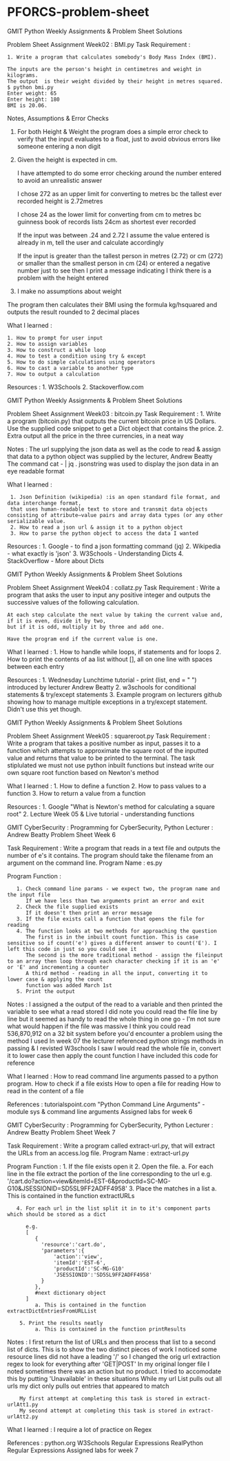 # PFORCS-problem-sheet
GMIT Python Weekly Assignments &amp; 
Problem Sheet Solutions

Problem Sheet Assignment Week02 : BMI.py
Task Requirement :

	1. Write a program that calculates somebody's Body Mass Index (BMI).

	The inputs are the person's height in centimetres and weight in kilograms.
	The output  is their weight divided by their height in metres squared.
	$ python bmi.py
	Enter weight: 65
	Enter height: 180
	BMI is 20.06.

Notes, Assumptions & Error Checks

1. For both Height & Weight the program does a simple error check to verify that the input evaluates to a float, just to avoid obvious errors like someone entering a non digit

2. Given the height is expected in cm.

	I have attempted to do some error checking around the number entered to avoid an 			unrealistic answer

	I chose 272 as an upper limit for converting to metres bc the tallest ever recorded height is 	2.72metres

	I chose 24 as the lower limit for converting from cm to metres bc guinness book of records 	lists 24cm as shortest ever recorded

	If the input was between .24 and 2.72 I assume the value entered is already in m, tell the 		user and calculate accordingly

	If the input is greater than the tallest person in metres (2.72) or cm (272) or smaller than the 	smallest person in cm (24)
	or entered a negative number just to see then I print a message indicating I think there is a 		problem with the height entered

3. I make no assumptions about weight

The program then calculates their BMI using the formula kg/hsquared and outputs the result rounded to 2 decimal places

What I learned :

	1. How to prompt for user input
	2. How to assign variables
	3. How to construct a while loop
	4. How to test a condition using try & except
	5. How to do simple calculations using operators
	6. How to cast a variable to another type
	7. How to output a calculation

Resources :
	1. W3Schools
	2. Stackoverflow.com

GMIT Python Weekly Assignments & Problem Sheet Solutions

Problem Sheet Assignment Week03 : bitcoin.py
Task Requirement :
	1. Write a program (bitcoin.py) that outputs the current bitcoin price in US
	Dollars. Use the supplied code snippet to get a Dict object that contains
        the price.
	2. Extra output all the price in the three currencies, in a neat way
	
Notes : 
	The url supplying the json data as well as the code to read & assign that data to a python object was supplied by the lecturer, Andrew Beatty
	The command cat - | jq . jsonstring was used to display the json data in an eye readable format 
	
What I learned :

	 1. Json Definition (wikipedia) :is an open standard file format, and data interchange format, 
	 that uses human-readable text to store and transmit data objects consisting of attribute–value pairs and array data types (or any other serializable value.
	 2. How to read a json url & assign it to a python object
	 3. How to parse the python object to access the data I wanted
	 
Resources :
	1. Google - to find a json formatting command (jq)
	2. Wikipedia - what exactly is 'json'
	3. W3Schools - Understanding Dicts
	4. StackOverflow - More about Dicts
	
	
GMIT Python Weekly Assignments & Problem Sheet Solutions

Problem Sheet Assignment Week04 : collatz.py
Task Requirement :
	Write a program that asks the user to input any positive integer and outputs the successive values of the following calculation.

	At each step calculate the next value by taking the current value and, 
	if it is even, divide it by two, 
	but if it is odd, multiply it by three and add one.

	Have the program end if the current value is one.

What I learned :
	1. How to handle while loops, if statements and for loops
	2. How to print the contents of aa list without [], all on one line with spaces between each entry

Resources :
	1. Wednesday Lunchtime tutorial - print (list, end = " ") introduced by lecturer Andrew Beatty
	2. w3schools for conditional statements & try/except statements
	3. Example program on lecturers github showing how to manage multiple exceptions in a try/except statement. Didn't use this yet though.


GMIT Python Weekly Assignments & Problem Sheet Solutions

Problem Sheet Assignment Week05 : squareroot.py
Task Requirement :
        Write a program that takes a positive number as input, passes it to a function which attempts to approximate the square root
        of the inputted value and returns that value to be printed to the terminal. The task stiplulated we must not use python inbuilt
        functions but instead write our own square root function based on Newton's method 

What I learned :
	1. How to define a function 
	2. How to pass values to a function
        3. How to return a value from a function
 
Resources :
	1. Google "What is Newton's method for calculating a square root" 
	2. Lecture Week 05 & Live tutorial - understanding functions 


GMIT CyberSecurity : Programming for CyberSecurity, Python
 Lecturer : Andrew Beatty
 Problem Sheet Week 6  

 Task Requirement :
       Write a program that reads in a text file and outputs the number of e's it contains.
       The program should take the filename from an argument on the command line.
 Program Name : es.py 

 Program Function : 
       
       1. Check command line params - we expect two, the program name and the input file
          If we have less than two arguments print an error and exit
       2. Check the file supplied exists
          If it doesn't then print an error message
       3. If the file exists call a function that opens the file for reading
       4. The function looks at two methods for approaching the question
          The first is in the inbuilt count function. This is case sensitive so if count('e') gives a different answer to count('E'). I left this code in just so you could see it
          The second is the more traditional method - assign the fileinput to an array then loop through each character checking if it is an 'e' or 'E' and incrementing a counter
          A third method - reading in all the input, converting it to lower case & applying the count
          function was added March 1st
       5. Print the output

Notes : 
     I assigned a the output of the read to a variable and then printed the variable to see what a read stored
     I did note you could read the file line by line but it seemed as handy to read the whole thing in one go - I'm not sure what would happen if the file was massive
     I think you could read 536,870,912 on a 32 bit system before you'd encounter a problem using the method I used
     In week 07 the lecturer referenced python strings methods in passing & I revisted W3schools
     I saw I would read the whole file in, convert it to lower case then apply the count function
     I have included this code for reference

 What I learned :
     How to read command line arguments passed to a python program.
     How to check if a file exists
     How to open a file for reading
     How to read in the content of a file
         
References :
     tutorialspoint.com "Python Command Line Arguments" - module sys & command line arguments
     Assigned labs for week 6 

GMIT CyberSecurity : Programming for CyberSecurity, Python
Lecturer : Andrew Beatty
Problem Sheet Week 7  

Task Requirement :
     Write a program called extract-url.py, that will extract the URLs from an access.log file.
Program Name : extract-url.py 

Program Function : 
       1. If the file exists open it 
       2. Open the file. 
          a. For each line in the file extract the portion of the line corresponding to the url
          e.g. '/cart.do?action=view&itemId=EST-6&productId=SC-MG-G10&JSESSIONID=SD5SL9FF2ADFF4958' 
       3. Place the matches in a list
              a. This is contained in the function extractURLs

       4. For each url in the list split it in to it's component parts which should be stored as a dict

          e.g.
          [ 
             {
               'resource':'cart.do', 
               'parameters':{
                   'action':'view',
                   'itemId':'EST-6',
                   'productId':'SC-MG-G10'
                   'JSESSIONID':'SD5SL9FF2ADFF4958'
               }
             },
             #next dictionary object
          ]
             a. This is contained in the function extractDictEntriesFromURLList  

        5. Print the results neatly
             a. This is contained in the function printResults
       
Notes : I first return the list of URLs and then process that list to a second list of dicts.
        This is to show the two distinct pieces of work 
        I noticed some resource lines did not have a leading '/' so I changed the orig url extraction regex to look for everything after 'GET|POST'
        In my original longer file I noted sometimes there was an action but no product. 
        I tried to accomodate this by putting 'Unavailable' in these situations
        While my url List pulls out all urls my dict only pulls out entries that appeared to match

        My first attempt at completing this task is stored in extract-urlAtt1.py
        My second attempt at completing this task is stored in extract-urlAtt2.py
        
What I learned : I require a lot of practice on Regex

References :
       python.org
       W3Schools Regular Expressions
       RealPython Regular Expressions
       Assigned labs for week 7 




